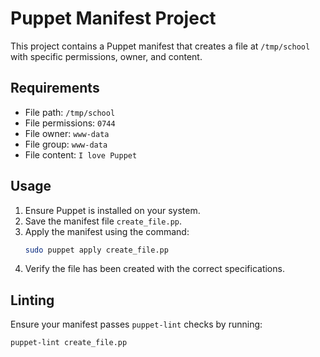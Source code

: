 # Puppet Manifest Project

This project contains a Puppet manifest that creates a file at `/tmp/school` with specific permissions, owner, and content.

## Requirements

- File path: `/tmp/school`
- File permissions: `0744`
- File owner: `www-data`
- File group: `www-data`
- File content: `I love Puppet`

## Usage

1. Ensure Puppet is installed on your system.
2. Save the manifest file `create_file.pp`.
3. Apply the manifest using the command:
    ```sh
    sudo puppet apply create_file.pp
    ```
4. Verify the file has been created with the correct specifications.

## Linting

Ensure your manifest passes `puppet-lint` checks by running:
```sh
puppet-lint create_file.pp
